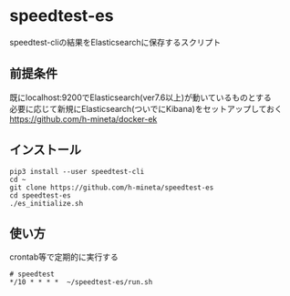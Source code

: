 # speedtest-es
speedtest-cliの結果をElasticsearchに保存するスクリプト

## 前提条件
既にlocalhost:9200でElasticsearch(ver7.6以上)が動いているものとする  
必要に応じて新規にElasticsearch(ついでにKibana)をセットアップしておく  
https://github.com/h-mineta/docker-ek

## インストール
```
pip3 install --user speedtest-cli
cd ~
git clone https://github.com/h-mineta/speedtest-es
cd speedtest-es
./es_initialize.sh
```

## 使い方
crontab等で定期的に実行する
```
# speedtest
*/10 * * * *  ~/speedtest-es/run.sh
```
